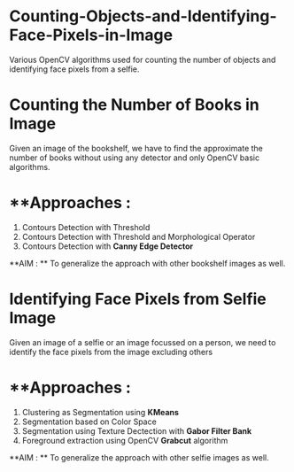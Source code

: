 # Counting-Objects-and-Identifying-Face-Pixels-in-Image
Various OpenCV algorithms used for counting the number of objects and identifying face pixels from a selfie.

# Counting the Number of Books in Image
Given an image of the bookshelf, we have to find the approximate the number of books without using any detector and only OpenCV basic algorithms.

**Approaches :
========================
1. Contours Detection with Threshold
2. Contours Detection with Threshold and Morphological Operator
3. Contours Detection with **Canny Edge Detector**

**AIM : ** To generalize the approach with other bookshelf images as well.


# Identifying Face Pixels from Selfie Image
Given an image of a selfie or an image focussed on a person, we need to identify the face pixels from the image excluding others

**Approaches :
========================
1. Clustering as Segmentation using **KMeans**
2. Segmentation based on Color Space
3. Segmentation using Texture Dectection with **Gabor Filter Bank**
4. Foreground extraction using OpenCV **Grabcut** algorithm

**AIM : ** To generalize the approach with other selfie images as well.
